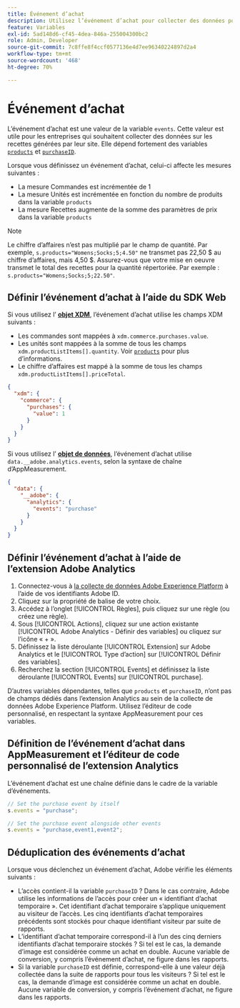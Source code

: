 ```yaml
---
title: Événement d’achat
description: Utilisez l’événement d’achat pour collecter des données pour les mesures Commandes, Unités et Recettes.
feature: Variables
exl-id: 5ad148d6-cf45-4dea-846a-255004300bc2
role: Admin, Developer
source-git-commit: 7c8ffe8f4ccf0577136e4d7ee96340224897d2a4
workflow-type: tm+mt
source-wordcount: '468'
ht-degree: 70%

---
```


# Événement d’achat

L’événement d’achat est une valeur de la variable `events`. Cette valeur est utile pour les entreprises qui souhaitent collecter des données sur les recettes générées par leur site. Elle dépend fortement des variables [`products`](../products.md) et [`purchaseID`](../purchaseid.md).

Lorsque vous définissez un événement d’achat, celui-ci affecte les mesures suivantes :

* La mesure Commandes est incrémentée de 1
* La mesure Unités est incrémentée en fonction du nombre de produits dans la variable `products`
* La mesure Recettes augmente de la somme des paramètres de prix dans la variable `products`

>[!NOTE]
>
>Le chiffre d’affaires n’est pas multiplié par le champ de quantité. Par exemple, `s.products="Womens;Socks;5;4.50"` ne transmet pas 22,50 $ au chiffre d’affaires, mais 4,50 $. Assurez-vous que votre mise en oeuvre transmet le total des recettes pour la quantité répertoriée. Par exemple : `s.products="Womens;Socks;5;22.50"`.

## Définir l’événement d’achat à l’aide du SDK Web

Si vous utilisez l’ [**objet XDM**](/help/implement/aep-edge/xdm-var-mapping.md), l’événement d’achat utilise les champs XDM suivants :

* Les commandes sont mappées à `xdm.commerce.purchases.value`.
* Les unités sont mappées à la somme de tous les champs `xdm.productListItems[].quantity`. Voir [`products`](../products.md) pour plus d’informations.
* Le chiffre d’affaires est mappé à la somme de tous les champs `xdm.productListItems[].priceTotal`.

```json
{
  "xdm": {
    "commerce": {
      "purchases": {
        "value": 1
      }
    }
  }
}
```

Si vous utilisez l’ [**objet de données**](/help/implement/aep-edge/data-var-mapping.md), l’événement d’achat utilise `data.__adobe.analytics.events`, selon la syntaxe de chaîne d’AppMeasurement.

```json
{
  "data": {
    "__adobe": {
      "analytics": {
        "events": "purchase"
      }
    }
  }
}
```

## Définir l’événement d’achat à l’aide de l’extension Adobe Analytics

1. Connectez-vous à [la collecte de données Adobe Experience Platform](https://experience.adobe.com/data-collection) à l’aide de vos identifiants Adobe ID.
2. Cliquez sur la propriété de balise de votre choix.
3. Accédez à l’onglet [!UICONTROL Règles], puis cliquez sur une règle (ou créez une règle).
4. Sous [!UICONTROL Actions], cliquez sur une action existante [!UICONTROL Adobe Analytics - Définir des variables] ou cliquez sur l’icône « + ».
5. Définissez la liste déroulante [!UICONTROL Extension] sur Adobe Analytics et le [!UICONTROL Type d’action] sur [!UICONTROL Définir des variables].
6. Recherchez la section [!UICONTROL Events] et définissez la liste déroulante [!UICONTROL Events] sur [!UICONTROL purchase].

D’autres variables dépendantes, telles que `products` et `purchaseID`, n’ont pas de champs dédiés dans l’extension Analytics au sein de la collecte de données Adobe Experience Platform. Utilisez l’éditeur de code personnalisé, en respectant la syntaxe AppMeasurement pour ces variables.

## Définition de l’événement d’achat dans AppMeasurement et l’éditeur de code personnalisé de l’extension Analytics

L’événement d’achat est une chaîne définie dans le cadre de la variable d’événements.

```js
// Set the purchase event by itself
s.events = "purchase";

// Set the purchase event alongside other events
s.events = "purchase,event1,event2";
```

## Déduplication des événements d’achat

Lorsque vous déclenchez un événement d’achat, Adobe vérifie les éléments suivants :

* L’accès contient-il la variable `purchaseID` ? Dans le cas contraire, Adobe utilise les informations de l’accès pour créer un « identifiant d’achat temporaire ». Cet identifiant d’achat temporaire s’applique uniquement au visiteur de l’accès. Les cinq identifiants d’achat temporaires précédents sont stockés pour chaque identifiant visiteur par suite de rapports.
* L’identifiant d’achat temporaire correspond-il à l’un des cinq derniers identifiants d’achat temporaire stockés ? Si tel est le cas, la demande d’image est considérée comme un achat en double. Aucune variable de conversion, y compris l’événement d’achat, ne figure dans les rapports.
* Si la variable `purchaseID` est définie, correspond-elle à une valeur déjà collectée dans la suite de rapports pour tous les visiteurs ? Si tel est le cas, la demande d’image est considérée comme un achat en double. Aucune variable de conversion, y compris l’événement d’achat, ne figure dans les rapports.
